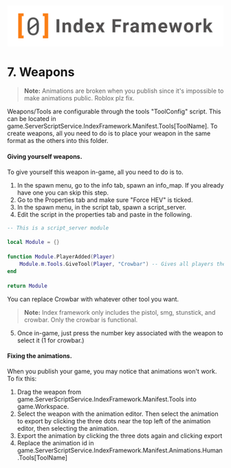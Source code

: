 ![Index Framework Banner](../images/ifw/banner.png)
# 7. Weapons

> **Note:** Animations are broken when you publish since it's impossible to make animations public. Roblox plz fix. 

Weapons/Tools are configurable through the tools "ToolConfig" script. This can be located in game.ServerScriptService.IndexFramework.Manifest.Tools[ToolName].
To create weapons, all you need to do is to place your weapon in the same format as the others into this folder.

#### Giving yourself weapons.

To give yourself this weapon in-game, all you need to do is to.

1. In the spawn menu, go to the info tab, spawn an info_map. If you already have one you can skip this step.
2. Go to the Properties tab and make sure "Force HEV" is ticked.
3. In the spawn menu, in the script tab, spawn a script_server.
4. Edit the script in the properties tab and paste in the following.

```lua
-- This is a script_server module

local Module = {}

function Module.PlayerAdded(Player)
    Module.m.Tools.GiveTool(Player, "Crowbar") -- Gives all players the crowbar.
end

return Module
```

You can replace Crowbar with whatever other tool you want.
> **Note:** Index framework only includes the pistol, smg, stunstick, and crowbar. Only the crowbar is functional.

5. Once in-game, just press the number key associated with the weapon to select it (1 for crowbar.)

#### Fixing the animations.

When you publish your game, you may notice that animations won't work. To fix this:
1. Drag the weapon from game.ServerScriptService.IndexFramework.Manifest.Tools into game.Workspace.
2. Select the weapon with the animation editor. Then select the animation to export by clicking 
the three dots near the top left of the animation editor, then selecting the animation.
3. Export the animation by clicking the three dots again and clicking export
4. Replace the animation id in game.ServerScriptService.IndexFramework.Manifest.Animations.Human.Tools[ToolName]






